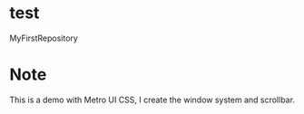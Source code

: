 # test
MyFirstRepository

# Note
This is a demo with Metro UI CSS, I create the window system and scrollbar.
